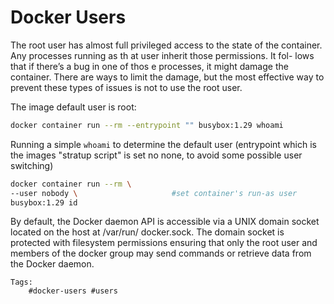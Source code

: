 # Docker Users


The root user has almost full privileged access to the state of the container. Any processes running as th at user inherit those permissions. It fol- lows that if there’s a bug in one of thos e processes, it might damage the container.  There are ways to limit the damage, but the most effective way to prevent these types of issues is not to use the root user.

The image default user is root:
```bash
docker container run --rm --entrypoint "" busybox:1.29 whoami
```
Running a simple `whoami` to determine the default user (entrypoint which is the images "stratup script" is set no none, to avoid some possible user switching)

```bash
docker container run --rm \
--user nobody \                     #set container's run-as user
busybox:1.29 id
```

By default, the Docker daemon API is accessible via a UNIX domain socket located on the host at /var/run/ docker.sock. The domain socket is protected with filesystem permissions ensuring that only the root user and members of the docker group may send commands or retrieve data from the Docker daemon. 

    Tags:
        #docker-users #users
